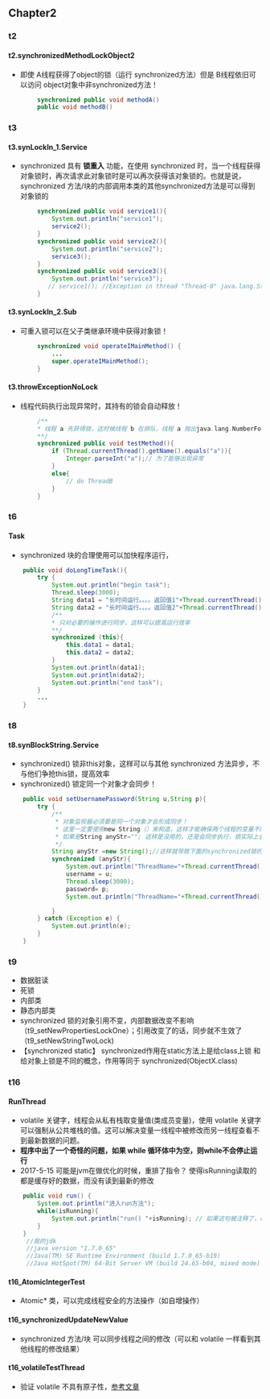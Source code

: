 ## Chapter2

### t2

#### t2.synchronizedMethodLockObject2

* 即使 A线程获得了object的锁（运行 synchronized方法）但是 B线程依旧可以访问 object对象中非synchronized方法！

```java
        synchronized public void methodA()
        public void methodB()
```



### t3

#### t3.synLockIn_1.Service

* synchronized 具有 **锁重入** 功能，在使用 synchronized 时，当一个线程获得对象锁时，再次请求此对象锁时是可以再次获得该对象锁的。也就是说，synchronized 方法/块的内部调用本类的其他synchronized方法是可以得到对象锁的

```java
        synchronized public void service1(){
            System.out.println("service1");
            service2();
        }
        synchronized public void service2(){
            System.out.println("service2");
            service3();
        }
        synchronized public void service3(){
            System.out.println("service3");
           // service1(); //Exception in thread "Thread-0" java.lang.StackOverflowError
        }
```


#### t3.synLockIn_2.Sub

* 可重入锁可以在父子类继承环境中获得对象锁！

```java
        synchronized void operateIMainMethod() {
            ...
            super.operateIMainMethod();
        }
```


#### t3.throwExceptionNoLock

* 线程代码执行出现异常时，其持有的锁会自动释放！

```java
        /**
        * 线程 a 先获得锁，这时候线程 b 在排队，线程 a 抛出java.lang.NumberFormatException: For input string: "a" 后释放了锁，线程 b 得以正常进入函数
        **/
        synchronized public void testMethod(){
            if (Thread.currentThread().getName().equals("a")){
                Integer.parseInt("a");// 为了能够出现异常
            }
            else{
                // do ThreadB
            }
        }
```




### t6

#### Task

* synchronized 块的合理使用可以加快程序运行，

```java
    public void doLongTimeTask(){
        try {
            System.out.println("begin task");
            Thread.sleep(3000);
            String data1 = "长时间运行。。。。返回值1"+Thread.currentThread().getName();
            String data2 = "长时间运行。。。。返回值2"+Thread.currentThread().getName();
            /**
            * 只对必要的操作进行同步，这样可以提高运行效率
            **/
            synchronized (this){
                this.data1 = data1;
                this.data2 = data2;
            }
            System.out.println(data1);
            System.out.println(data2);
            System.out.println("end task");
        }
        ...
    }
```



### t8

#### t8.synBlockString.Service

* synchronized() 锁非this对象，这样可以与其他 synchronized 方法异步，不与他们争抢this锁，提高效率
* synchronized() 锁定同一个对象才会同步！

```java
    public void setUsernamePassword(String u,String p){
        try {
            /**
             * 对象监视器必须要是同一个对象才会形成同步！
             * 这里一定要使用new String（）来构造，这样才能确保两个线程的变量不同。
             * 如果是String anyStr=""; 这样是没用的，还是会同步执行，锁实际上会去查引用地址相同否。
             */
            String anyStr =new String();//这样就导致下面的synchronized锁的是不同对象，这样多个线程都能进来了
            synchronized (anyStr){
                System.out.println("ThreadName="+Thread.currentThread().getName()+"在"+System.currentTimeMillis()+"进入同步块");
                username = u;
                Thread.sleep(3000);
                password= p;
                System.out.println("ThreadName="+Thread.currentThread().getName()+"在"+System.currentTimeMillis()+"离开同步块");

            }
        } catch (Exception e) {
            System.out.println(e);
        }
    }
```



### t9

* 数据脏读
* 死锁
* 内部类
* 静态内部类
* synchronized 锁的对象引用不变，内部数据改变不影响 （t9_setNewPropertiesLockOne）；引用改变了的话，同步就不生效了（t9_setNewStringTwoLock)
* 【synchronized static】 synchronized作用在static方法上是给class上锁 和给对象上锁是不同的概念，作用等同于 synchronized(ObjectX.class)



### t16

#### RunThread

* volatile 关键字，线程会从私有栈取变量值(类成员变量)，使用 volatile 关键字可以强制从公共堆栈的值。这可以解决变量一线程中被修改而另一线程查看不到最新数据的问题。
* **程序中出了一个奇怪的问题，如果 while 循环体中为空，则while不会停止运行**
* 2017-5-15 可能是jvm在做优化的时候，重排了指令？ 使得isRunning读取的都是缓存好的数据，而没有读到最新的修改

```java
    public void run() {
        System.out.println("进入run方法");
        while(isRunning){
            System.out.println("run() "+isRunning); // 如果这句被注释了，改变了isRunning的值也是死锁？？？不知道为什么
        }
    }
     //我的jdk
     //java version "1.7.0_65"
     //Java(TM) SE Runtime Environment (build 1.7.0_65-b19)
     //Java HotSpot(TM) 64-Bit Server VM (build 24.65-b04, mixed mode)
```

#### t16_AtomicIntegerTest

* Atomic* 类，可以完成线程安全的方法操作（如自增操作）

#### t16_synchronizedUpdateNewValue

* synchronized 方法/块 可以同步线程之间的修改（可以和 volatile 一样看到其他线程的修改结果）

#### t16_volatileTestThread

* 验证 volatile 不具有原子性，[参考文章](http://www.cnblogs.com/Mainz/p/3556430.)


